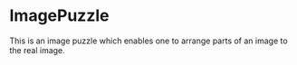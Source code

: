 # ImagePuzzle
This is an image puzzle which enables one to arrange parts of an image to the real image.
